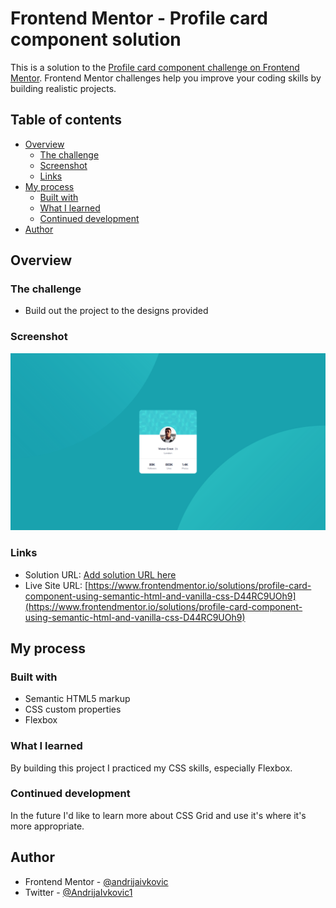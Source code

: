 # Frontend Mentor - Profile card component solution

This is a solution to the [Profile card component challenge on Frontend Mentor](https://www.frontendmentor.io/challenges/profile-card-component-cfArpWshJ). Frontend Mentor challenges help you improve your coding skills by building realistic projects.

## Table of contents

- [Overview](#overview)
  - [The challenge](#the-challenge)
  - [Screenshot](#screenshot)
  - [Links](#links)
- [My process](#my-process)
  - [Built with](#built-with)
  - [What I learned](#what-i-learned)
  - [Continued development](#continued-development)
- [Author](#author)

## Overview

### The challenge

- Build out the project to the designs provided

### Screenshot

![](./screenshot.png)

### Links

- Solution URL: [Add solution URL here](https://your-solution-url.com)
- Live Site URL: [https://www.frontendmentor.io/solutions/profile-card-component-using-semantic-html-and-vanilla-css-D44RC9UOh9](https://www.frontendmentor.io/solutions/profile-card-component-using-semantic-html-and-vanilla-css-D44RC9UOh9)

## My process

### Built with

- Semantic HTML5 markup
- CSS custom properties
- Flexbox

### What I learned

By building this project I practiced my CSS skills, especially Flexbox.

### Continued development

In the future I'd like to learn more about CSS Grid and use it's where it's more appropriate.

## Author

- Frontend Mentor - [@andrijaivkovic](https://www.frontendmentor.io/profile/andrijaivkovic)
- Twitter - [@AndrijaIvkovic1](https://www.twitter.com/AndrijaIvkovic1)
